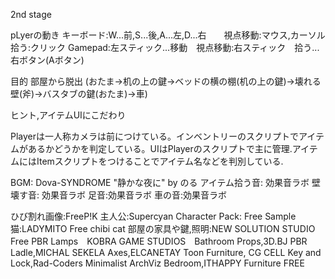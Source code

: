 2nd stage

pLyerの動き
キーボード:W...前,S...後,A...左,D...右　　視点移動:マウス,カーソル　拾う:クリック
Gamepad:左スティック...移動　視点移動:右スティック　拾う...右ボタン(Aボタン)



目的
部屋から脱出
(おたま→机の上の鍵→ベッドの横の棚(机の上の鍵)→壊れる壁(斧)→バスタブの鍵(おたま)→車)

ヒント,アイテムUIにこだわり

Playerは一人称カメラは前につけている。インベントリーのスクリプトでアイテムがあるかどうかを判定している。UIはPlayerのスクリプトで主に管理.アイテムにはItemスクリプトをつけることでアイテム名などを判別している.

BGM: Dova-SYNDROME "静かな夜に" by のる
アイテム拾う音: 効果音ラボ
壁壊す音: 効果音ラボ
足音:効果音ラボ
車の音:効果音ラボ

ひび割れ画像:FreeP!K
主人公:Supercyan Character Pack: Free Sample 
猫:LADYMITO Free chibi cat
部屋の家具や鍵,照明:NEW SOLUTION STUDIO Free PBR Lamps　KOBRA 
GAME STUDIOS　Bathroom Props,3D.BJ PBR Ladle,MICHAL SEKELA Axes,ELCANETAY Toon Furniture,
CG CELL Key and Lock,Rad-Coders Minimalist ArchViz Bedroom,ITHAPPY Furniture FREE